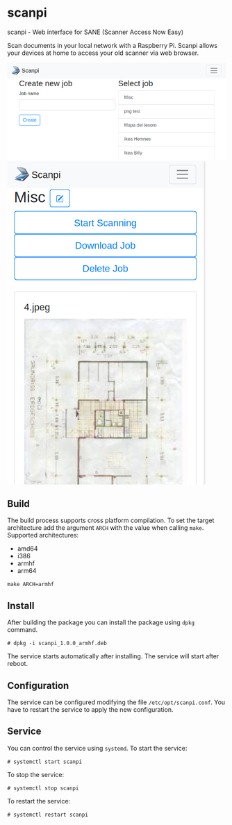 # scanpi
scanpi - Web interface for SANE (Scanner Access Now Easy)

Scan documents in your local network with a Raspberry Pi. 
Scanpi allows your devices at home to access your old scanner via web browser.

![Jobs view](scanpi-jobs.png)
![Job view](scanpi-job.png)

## Build

The build process supports cross platform compilation.
To set the target architecture add the argument `ARCH` with the value when calling `make`.
Supported architectures:
* amd64
* i386
* armhf
* arm64

```
make ARCH=armhf
```    

## Install

After building the package you can install the package using `dpkg` command.

    # dpkg -i scanpi_1.0.0_armhf.deb

The service starts automatically after installing. The service will start after reboot.

## Configuration

The service can be configured modifying the file `/etc/opt/scanpi.conf`.
You have to restart the service to apply the new configuration.

## Service

You can control the service using `systemd`.
To start the service:

    # systemctl start scanpi

To stop the service:

    # systemctl stop scanpi

To restart the service:

    # systemctl restart scanpi
